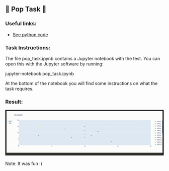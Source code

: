 ## :balloon: Pop Task :balloon:


### Useful links: 
- [See python code](/python_code_pop_task.py)

### Task Instructions:
The file pop_task.ipynb contains a Jupyter notebook with the test.
You can open this with the Jupyter software by running:

jupyter-notebook pop_task.ipynb

At the bottom of the notebook you will find some instructions on 
what the task requires.

### Result: 

![Demo](/demo.gif)


Note: It was fun :) 
